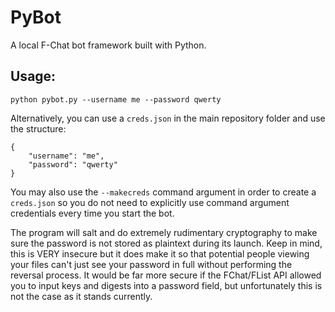 # PyBot
A local F-Chat bot framework built with Python.

## Usage:
`python pybot.py --username me --password qwerty`

Alternatively, you can use a `creds.json` in the main repository folder and use the structure:
```
{
    "username": "me",
    "password": "qwerty"
}
```

You may also use the `--makecreds` command argument in order to create a `creds.json` so you do not need to explicitly use command argument credentials every time you start the bot.

The program will salt and do extremely rudimentary cryptography to make sure the password is not stored as plaintext during its launch. Keep in mind, this is VERY insecure but it does make it so that potential people viewing your files can't just see your password in full without performing the reversal process. It would be far more secure if the FChat/FList API allowed you to input keys and digests into a password field, but unfortunately this is not the case as it stands currently.
